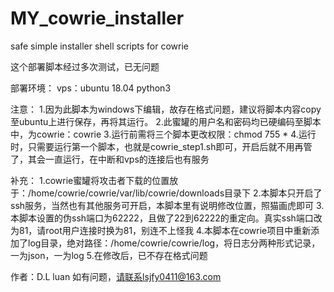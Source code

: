 # MY_cowrie_installer
safe simple installer shell scripts for cowrie

这个部署脚本经过多次测试，已无问题

部署环境：
vps：ubuntu 18.04
python3

注意：
1.因为此脚本为windows下编辑，故存在格式问题，建议将脚本内容copy至ubuntu上进行保存，再将其运行。
2.此蜜罐的用户名和密码均已硬编码至脚本中，为cowrie：cowrie
3.运行前需将三个脚本更改权限：chmod 755 *
4.运行时，只需要运行第一个脚本，也就是cowrie_step1.sh即可，开启后就不用再管了，其会一直运行，在中断和vps的连接后也有服务

补充：
1.cowrie蜜罐将攻击者下载的位置放于：/home/cowrie/cowrie/var/lib/cowrie/downloads目录下
2.本脚本只开启了ssh服务，当然也有其他服务可开启，本脚本里有说明修改位置，照猫画虎即可
3.本脚本设置的伪ssh端口为62222，且做了22到62222的重定向。真实ssh端口改为81，请root用户连接时换为81，别连不上怪我
4.本脚本在cowrie项目中重新添加了log目录，绝对路径：/home/cowrie/cowrie/log，将日志分两种形式记录，一为json，一为log
5.在修改后，已不存在格式问题

作者：D.L luan
如有问题，请联系lsjfy0411@163.com
